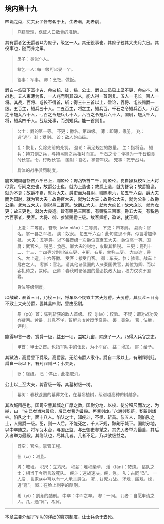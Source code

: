 ## 境内第十九



四境之内，丈夫女子皆有名于上，生者著，死者削。

> 户籍管理，保证人口数量的准确。

其有爵者乞无爵者以为庶子，级乞一人。其无役事也，其庶子役其大夫月六日。其役事也，随而养之军。

> 庶子：类似仆人。
>
> 级乞一人: 每一级可以要一个。
>
> 役事：军事。
> 养：烹饪，做饭。

爵自一级已下至小夫，命曰校、徒、操，公士。爵自二级已上至不更，命曰卒。其战也，五人束薄为伍，一人兆而刭其四人，能人得一首则复。五人一屯长，百人一将。其战，百将、屯长不得首，斩；得三十三首以上，盈论，百将、屯长赐爵一级。五百主，短兵五十人。二五百主，将之主，短兵百。千石之令短兵百人，八百之令短兵八十人，七百之令短兵七十人，六百之令短兵六十人。国尉，短兵千人。将，短兵四千人。战及死事，而刭短兵。能一首则复。

> 公士：爵的第一等。
> 不更：爵名。第四级。
> 薄：即簿，簿册。
> 兆：通“逃”。刭：受刑。
> 首：敌人的首级。
>
> 复：恢复，免除先前的处罚。
> 盈论：满足规定的数量。
> 主：指将官。
> 短兵：持刀剑之兵，与持弓箭之兵相对而言。
> 千石之令：俸禄为一千石粮食的长官。令，行政长官。
> 国尉：官名。掌管军权。
> 死事：死于战斗。
>
>  
>
> 具体的战争赏罚制度。

能攻城围邑斩首八千已上，则盈论；野战斩首二千，则盈论。吏自操及校以上大将尽赏。行间之吏也，故爵公士也，就为上造也；故爵上造，就为簪袅；故爵簪袅，就为不更；故爵不更，就为大夫。爵吏而为县尉，则赐虏六，加五千六百。爵大夫而为国尉，就为官大夫；故爵官大夫，就为公大夫；故爵公大夫，就为公乘；故爵公乘，就为五大夫，则税邑三百家。故爵五大夫，就为大庶长；故大庶长，就为左更；故三更也，就为大良造。皆有赐邑三百家，有赐税三百家。爵五大夫，有税邑六百家者，受客。大将、御、参皆赐爵三级。故客卿相，盈论，就正卿。

> 上造：二等爵。
> 簪袅（zān niǎo）：三等爵。
> 不更：四等爵。
> 县尉：官名。掌一县之军权。
> 虏：奴隶。
> 加五千六百：此句意思不详，似言增加俸禄。
> 大夫：五等爵。以下每晋级一次爵位直至五大夫，爵位高一等。国尉：武官名。
> 税邑：食邑。卿大夫的封地，收取其租税。
> 三更：爵列十二、十三、十四等分别叫做左更、中更、右更，合称三更。
> 大良造：爵名。大上造，十六等爵。
> 受客：接受门客。
> 御：车夫。参：骖乘。战车上居右之人。
> 客卿：官名。请其他诸侯国的人来秦国做官，其位为卿，而以客礼待之，故称。
> 正卿：春秋时诸侯国的最高执政大臣，权力仅次于国君。
>
>  
>
> 爵位等级制度。

以战故，暴首三日，乃校三日，将军以不疑致士大夫劳爵。夫劳爵，其县过三日有不致士大夫劳爵，罢其县四尉，訾由丞尉。

> 暴（pù）首：陈列斩获的敌人首级。
> 校（jiào）：校验。
> 不疑：谓对战功没有疑问。劳爵：其意不详，暂解为按劳授予官爵。
> 罢：罢免。
> 訾：估量，评判。

能得甲首一者，赏爵一级，益田一顷，益宅九亩，除庶子一人，乃得入兵官之吏。

> 甲首：甲士之首。也指军队中的伍长，为小军官。
> 益：增加。
> 除：给予。

其狱法，高爵訾下爵级。高爵罢，无给有爵人隶仆。爵自二级以上，有刑罪则贬。爵自一级以下，有刑罪则已；小夫死。

> 贬：降级。
> 已：停止，此指取消。
>
> 

公士以上至大夫，其官级一等，其墓树级一树。

> 墓树：春秋战国的墓葬文化，在墓旁植树，级别越高种的树越多。

其攻城围邑也，国司空訾其城之广厚之数。国尉分地，以校、徒分积尺而攻之，为期，曰：“先已者当为最启，后已者訾为最殿。再訾则废。”穴通则积薪，积薪则燔柱。陷队之士，面十八人。陷队之士，知疾斗，不得，斩首。队五人，则陷队之士，人赐爵一级。死，则一人后。不能死之，千人环规，黥劓于城下。国尉分地，以中卒随之。将军为木台，与国正监、与王御史参望之。其先入者举为最启，其后入者举为最殿。其陷队也，尽其几者。几者不足，乃以欲级益之。

> 司空：官名。掌管工程。
>
> 訾（zī）：测量。
>
> 城：城墙。
> 积尺：立方尺。
> 积薪：堆积柴草。
> 燔（fán）：焚烧。
> 陷队之士：相当于今所言敢死队。
> 疾斗：速战速决。疾，急。
> 队：古同“坠”。
> 一人后：言家族中可以有一人承其爵位。
> 死：拼死力战。
> 环规：围观。规，通“窥”。
> 黥：在脸上刺字的酷刑。
>
> 劓（yì）：割鼻的酷刑。
> 中卒：中军之卒。
> 参：一同。
> 几者：自愿申请之人。几，通“冀”，希冀。

---

本章主要介绍了军队的详细的赏罚制度，让士兵勇于去死。